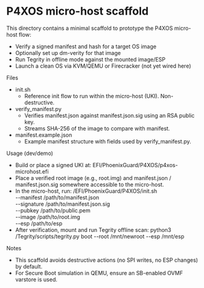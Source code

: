 # P4XOS micro-host scaffold

This directory contains a minimal scaffold to prototype the P4XOS micro-host flow:
- Verify a signed manifest and hash for a target OS image
- Optionally set up dm-verity for that image
- Run Tegrity in offline mode against the mounted image/ESP
- Launch a clean OS via KVM/QEMU or Firecracker (not yet wired here)

Files
- init.sh
  - Reference init flow to run within the micro-host (UKI). Non-destructive.
- verify_manifest.py
  - Verifies manifest.json against manifest.json.sig using an RSA public key.
  - Streams SHA-256 of the image to compare with manifest.
- manifest.example.json
  - Example manifest structure with fields used by verify_manifest.py.

Usage (dev/demo)
- Build or place a signed UKI at: EFI/PhoenixGuard/P4XOS/p4xos-microhost.efi
- Place a verified root image (e.g., root.img) and manifest.json / manifest.json.sig somewhere accessible to the micro-host.
- In the micro-host, run:
    /EFI/PhoenixGuard/P4XOS/init.sh \
      --manifest /path/to/manifest.json \
      --signature /path/to/manifest.json.sig \
      --pubkey /path/to/public.pem \
      --image /path/to/root.img \
      --esp /path/to/esp
- After verification, mount and run Tegrity offline scan:
    python3 /Tegrity/scripts/tegrity.py boot --root /mnt/newroot --esp /mnt/esp

Notes
- This scaffold avoids destructive actions (no SPI writes, no ESP changes) by default.
- For Secure Boot simulation in QEMU, ensure an SB-enabled OVMF varstore is used.

